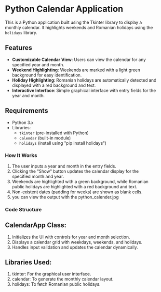 # Python Calendar Application

This is a Python application built using the Tkinter library to display a monthly calendar. It highlights weekends and Romanian holidays using the `holidays` library.

## Features

- **Customizable Calendar View**: Users can view the calendar for any specified year and month.
- **Weekend Highlighting**: Weekends are marked with a light green background for easy identification.
- **Holiday Highlighting**: Romanian holidays are automatically detected and displayed with a red background and text.
- **Interactive Interface**: Simple graphical interface with entry fields for the year and month.

## Requirements

- Python 3.x
- Libraries:
  - `tkinter` (pre-installed with Python)
  - `calendar` (built-in module)
  - `holidays` (install using "pip install holidays")

### How It Works
1. The user inputs a year and month in the entry fields.
2. Clicking the "Show" button updates the calendar display for the specified month and year.
3. Weekends are highlighted with a green background, while Romanian public holidays are highlighted with a red background and text.
4. Non-existent dates (padding for weeks) are shown as blank cells.
5. you can view the output with the python_calender.jpg

### Code Structure
## CalendarApp Class:
1. Initializes the UI with controls for year and month selection.
2. Displays a calendar grid with weekdays, weekends, and holidays.
3. Handles input validation and updates the calendar dynamically.

## Libraries Used:
1. tkinter: For the graphical user interface.
2. calendar: To generate the monthly calendar layout.
3. holidays: To fetch Romanian public holidays.
